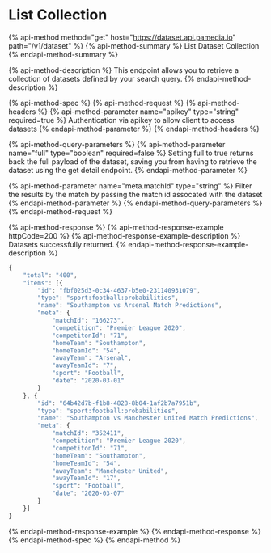 # List Collection

{% api-method method="get" host="https://dataset.api.pamedia.io" path="/v1/dataset" %}
{% api-method-summary %}
List Dataset Collection
{% endapi-method-summary %}

{% api-method-description %}
This endpoint allows you to retrieve a collection of datasets defined by your search query.
{% endapi-method-description %}

{% api-method-spec %}
{% api-method-request %}
{% api-method-headers %}
{% api-method-parameter name="apikey" type="string" required=true %}
Authentication via apikey to allow client to access datasets
{% endapi-method-parameter %}
{% endapi-method-headers %}

{% api-method-query-parameters %}
{% api-method-parameter name="full" type="boolean" required=false %}
Setting full to true returns back the full payload of the dataset, saving you from having to retrieve the dataset using the get detail endpoint.
{% endapi-method-parameter %}

{% api-method-parameter name="meta.matchId" type="string" %}
Filter the results by the match by passing the match id assocated with the dataset
{% endapi-method-parameter %}
{% endapi-method-query-parameters %}
{% endapi-method-request %}

{% api-method-response %}
{% api-method-response-example httpCode=200 %}
{% api-method-response-example-description %}
Datasets successfully returned.
{% endapi-method-response-example-description %}

```javascript
{
	"total": "400",
	"items": [{
		"id": "fbf025d3-0c34-4637-b5e0-231140931079",
		"type": "sport:football:probabilities",
		"name": "Southampton vs Arsenal Match Predictions",
		"meta": {
			"matchId": "166273",
			"competition": "Premier League 2020",
			"competitonId": "71",
			"homeTeam": "Southampton",
			"homeTeamId": "54",
			"awayTeam": "Arsenal",
			"awayTeamId": "7",
			"sport": "Football",
			"date": "2020-03-01"
		}
	}, {
		"id": "64b42d7b-f1b8-4828-8b04-1af2b7a7951b",
		"type": "sport:football:probabilities",
		"name": "Southampton vs Manchester United Match Predictions",
		"meta": {
			"matchId": "352411",
			"competition": "Premier League 2020",
			"competitonId": "71",
			"homeTeam": "Southampton",
			"homeTeamId": "54",
			"awayTeam": "Manchester United",
			"awayTeamId": "17",
			"sport": "Football",
			"date": "2020-03-07"
		}
	}]
}
```
{% endapi-method-response-example %}
{% endapi-method-response %}
{% endapi-method-spec %}
{% endapi-method %}



